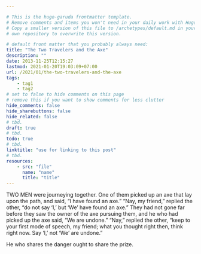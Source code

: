 ```yaml
---

# This is the hugo-garuda frontmatter template.
# Remove comments and items you won't need in your daily work with Hugo.
# Copy a smaller version of this file to /archetypes/default.md in your
# own repository to overwrite this version.

# default front matter that you probably always need:
title: "The Two Travelers and the Axe"
description: ""
date: 2013-11-25T12:15:27
lastmod: 2021-01-20T19:03:09+07:00
url: /2021/01/the-two-travelers-and-the-axe
tags:
    - tag1
    - tag2
# set to false to hide comments on this page
# remove this if you want to show comments for less clutter
hide_comments: false
hide_sharebuttons: false
hide_related: false
# tbd.
draft: true
# tbd.
todo: true
# tbd.
linktitle: "use for linking to this post"
# tbd.
resources:
    - src: "file"
      name: "name"
      title: "title"
---
```

TWO MEN were journeying together. One of them picked up an axe that lay upon the path, and said, “I have found an axe.” “Nay, my friend,” replied the other, “do not say ‘I,’ but ‘We’ have found an axe.” They had not gone far before they saw the owner of the axe pursuing them, and he who had picked up the axe said, “We are undone.” “Nay,” replied the other, “keep to your first mode of speech, my friend; what you thought right then, think right now. Say ‘I,’ not ‘We’ are undone.”

He who shares the danger ought to share the prize.
